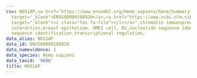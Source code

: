 ```yaml
---
csv: NOS1AP,<a href="https://www.ensembl.org/Homo_sapiens/Gene/Summary?db=core;g=ENSG00000198929"
  target="_blank">ENSG00000198929</a>,<a href="https://www.ncbi.nlm.nih.gov/pubmed/22863008"
  target="_blank"><i class="fas fa-file"></i></a>",chromatin immunoprecipitation assay,direct
  interaction,breast epithelium, HME1 cell, R2,nucleotide sequence identification,nucleotide
  sequence identification,transcriptional regulation,
data_alias: NOS1AP
data_id: ENSG00000198929
data_numevidence: 1
data_species: Homo sapiens
data_taxid: '9606'
title: NOS1AP
---
```

